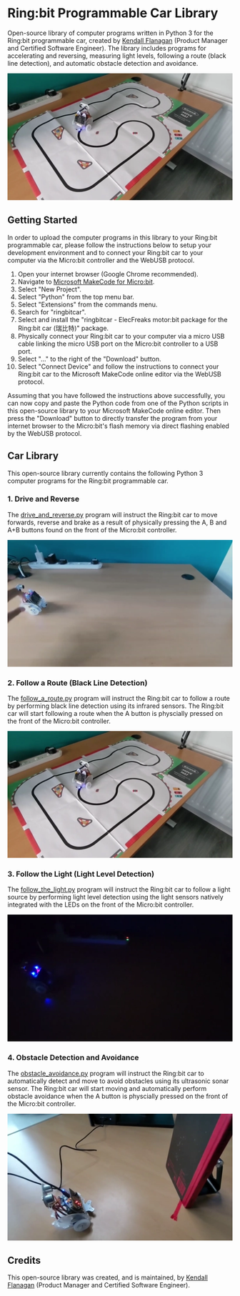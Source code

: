 # Ring:bit Programmable Car Library
Open-source library of computer programs written in Python 3 for the Ring:bit programmable car, created by [Kendall Flanagan](https://www.linkedin.com/in/kendall-flanagan/) (Product Manager and Certified Software Engineer). The library includes programs for accelerating and reversing, measuring light levels, following a route (black line detection), and automatic obstacle detection and avoidance.

![Ring:bit programmable car](static/assets/images/example-2-in-action.webp "Ring:bit programmable car")

## Getting Started

In order to upload the computer programs in this library to your Ring:bit programmable car, please follow the instructions below to setup your development environment and to connect your Ring:bit car to your computer via the Micro:bit controller and the WebUSB protocol.

1. Open your internet browser (Google Chrome recommended).
2. Navigate to [Microsoft MakeCode for Micro:bit](https://makecode.microbit.org).
3. Select "New Project".
4. Select "Python" from the top menu bar.
5. Select "Extensions" from the commands menu.
6. Search for "ringbitcar".
7. Select and install the "ringbitcar - ElecFreaks motor:bit package for the Ring:bit car (瑞比特)" package.
8. Physically connect your Ring:bit car to your computer via a micro USB cable linking the micro USB port on the Micro:bit controller to a USB port.
9. Select "..." to the right of the "Download" button.
10. Select "Connect Device" and follow the instructions to connect your Ring:bit car to the Microsoft MakeCode online editor via the WebUSB protocol.

Assuming that you have followed the instructions above successfully, you can now copy and paste the Python code from one of the Python scripts in this open-source library to your Microsoft MakeCode online editor. Then press the "Download" button to directly transfer the program from your internet browser to the Micro:bit's flash memory via direct flashing enabled by the WebUSB protocol.

## Car Library

This open-source library currently contains the following Python 3 computer programs for the Ring:bit programmable car.

### 1. Drive and Reverse

The [drive_and_reverse.py](https://github.com/flanagkl/ringbit-car/blob/main/drive_and_reverse.py) program will instruct the Ring:bit car to move forwards, reverse and brake as a result of physically pressing the A, B and A+B buttons found on the front of the Micro:bit controller.

![Drive and Reverse](static/assets/images/example-1-in-action.webp "Drive and Reverse")

### 2. Follow a Route (Black Line Detection)

The [follow_a_route.py](https://github.com/flanagkl/ringbit-car/blob/main/follow_a_route.py) program will instruct the Ring:bit car to follow a route by performing black line detection using its infrared sensors. The Ring:bit car will start following a route when the A button is physcially pressed on the front of the Micro:bit controller.

![Follow a Route](static/assets/images/example-2-in-action.webp "Follow a Route")

### 3. Follow the Light (Light Level Detection)

The [follow_the_light.py](https://github.com/flanagkl/ringbit-car/blob/main/follow_the_light.py) program will instruct the Ring:bit car to follow a light source by performing light level detection using the light sensors natively integrated with the LEDs on the front of the Micro:bit controller.

![Follow the Light](static/assets/images/example-3-in-action.webp "Follow the Light")

### 4. Obstacle Detection and Avoidance

The [obstacle_avoidance.py](https://github.com/flanagkl/ringbit-car/blob/main/obstacle_avoidance.py) program will instruct the Ring:bit car to automatically detect and move to avoid obstacles using its ultrasonic sonar sensor. The Ring:bit car will start moving and automatically perform obstacle avoidance when the A button is physcially pressed on the front of the Micro:bit controller.

![Obstacle Detection and Avoidance](static/assets/images/example-4-in-action.webp "Obstacle Detection and Avoidance")

## Credits

This open-source library was created, and is maintained, by [Kendall Flanagan](https://www.linkedin.com/in/kendall-flanagan/) (Product Manager and Certified Software Engineer).
